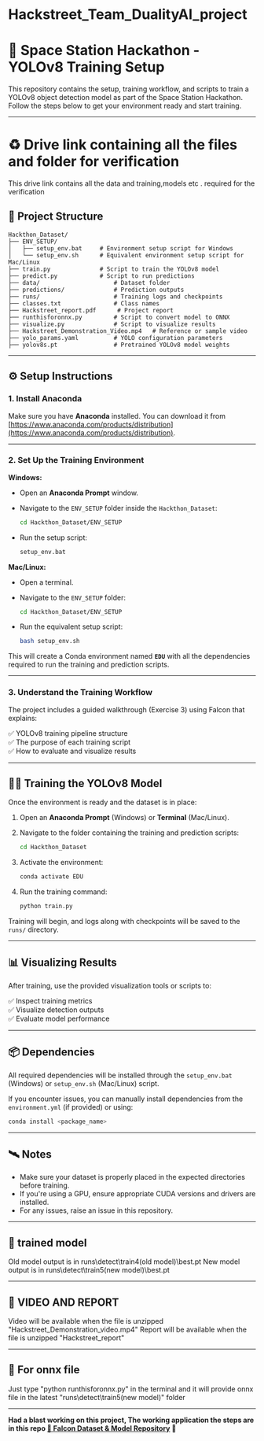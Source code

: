 # Hackstreet_Team_DualityAI_project



# 🚀 Space Station Hackathon - YOLOv8 Training Setup

This repository contains the setup, training workflow, and scripts to train a YOLOv8 object detection model as part of the Space Station Hackathon. Follow the steps below to get your environment ready and start training.

---
# ♻ Drive link containing all the files and folder for verification

This drive link contains all the data and training,models etc . required for the verification 

## 📁 Project Structure

```
Hackthon_Dataset/
├── ENV_SETUP/
│   ├── setup_env.bat     # Environment setup script for Windows
│   └── setup_env.sh      # Equivalent environment setup script for Mac/Linux
├── train.py              # Script to train the YOLOv8 model
├── predict.py            # Script to run predictions
├── data/                     # Dataset folder
├── predictions/              # Prediction outputs
├── runs/                     # Training logs and checkpoints
├── classes.txt               # Class names
├── Hackstreet_report.pdf      # Project report
├── runthisforonnx.py         # Script to convert model to ONNX
├── visualize.py              # Script to visualize results
├── Hackstreet_Demonstration_Video.mp4   # Reference or sample video
├── yolo_params.yaml          # YOLO configuration parameters
├── yolov8s.pt                # Pretrained YOLOv8 model weights
```

---

## ⚙️ Setup Instructions

### 1. Install Anaconda

Make sure you have **Anaconda** installed. You can download it from [https://www.anaconda.com/products/distribution](https://www.anaconda.com/products/distribution).

---

### 2. Set Up the Training Environment

**Windows:**

- Open an **Anaconda Prompt** window.
- Navigate to the `ENV_SETUP` folder inside the `Hackthon_Dataset`:

  ```bash
  cd Hackthon_Dataset/ENV_SETUP
  ```

- Run the setup script:

  ```bash
  setup_env.bat
  ```

**Mac/Linux:**

- Open a terminal.
- Navigate to the `ENV_SETUP` folder:

  ```bash
  cd Hackthon_Dataset/ENV_SETUP
  ```

- Run the equivalent setup script:

  ```bash
  bash setup_env.sh
  ```

This will create a Conda environment named **`EDU`** with all the dependencies required to run the training and prediction scripts.

---

### 3. Understand the Training Workflow

The project includes a guided walkthrough (Exercise 3) using Falcon that explains:

✅ YOLOv8 training pipeline structure  
✅ The purpose of each training script  
✅ How to evaluate and visualize results  

---

## 🏋️‍♂️ Training the YOLOv8 Model

Once the environment is ready and the dataset is in place:

1. Open an **Anaconda Prompt** (Windows) or **Terminal** (Mac/Linux).
2. Navigate to the folder containing the training and prediction scripts:

   ```bash
   cd Hackthon_Dataset
   ```

3. Activate the environment:

   ```bash
   conda activate EDU
   ```

4. Run the training command:

   ```bash
   python train.py
   ```

Training will begin, and logs along with checkpoints will be saved to the `runs/` directory.

---

## 📊 Visualizing Results

After training, use the provided visualization tools or scripts to:

✅ Inspect training metrics  
✅ Visualize detection outputs  
✅ Evaluate model performance  

---

## 📦 Dependencies

All required dependencies will be installed through the `setup_env.bat` (Windows) or `setup_env.sh` (Mac/Linux) script.  

If you encounter issues, you can manually install dependencies from the `environment.yml` (if provided) or using:

```bash
conda install <package_name>
```

---

## 🛰️ Notes

- Make sure your dataset is properly placed in the expected directories before training.
- If you're using a GPU, ensure appropriate CUDA versions and drivers are installed.
- For any issues, raise an issue in this repository.

---

## 🤝 trained model

Old model output is in runs\detect\train4(old model)\best.pt
New model output is in runs\detect\train5(new model)\best.pt

---

## 🔰 VIDEO AND REPORT 

Video will be available when the file is unzipped "Hackstreet_Demonstration_video.mp4"
Report will be available when the file is unzipped "Hackstreet_report"

---
## 📄 For onnx file 

Just type "python runthisforonnx.py" in the terminal and it will provide onnx file in the latest "runs\detect\train5(new model)\" folder 

---

**Had a blast working on this project,  The working application the steps are in this repo [🔗 Falcon Dataset & Model Repository](https://github.com/sidpaji28/Falcon_dataset_model)
  🚀**


